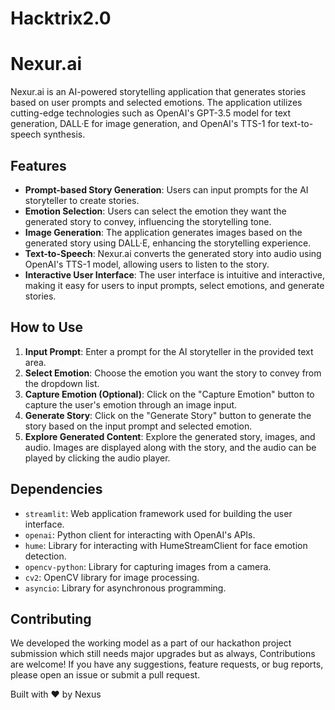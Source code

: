 # Hacktrix2.0
# Nexur.ai

Nexur.ai is an AI-powered storytelling application that generates stories based on user prompts and selected emotions. The application utilizes cutting-edge technologies such as OpenAI's GPT-3.5 model for text generation, DALL·E for image generation, and OpenAI's TTS-1 for text-to-speech synthesis.

## Features

- **Prompt-based Story Generation**: Users can input prompts for the AI storyteller to create stories.
- **Emotion Selection**: Users can select the emotion they want the generated story to convey, influencing the storytelling tone.
- **Image Generation**: The application generates images based on the generated story using DALL·E, enhancing the storytelling experience.
- **Text-to-Speech**: Nexur.ai converts the generated story into audio using OpenAI's TTS-1 model, allowing users to listen to the story.
- **Interactive User Interface**: The user interface is intuitive and interactive, making it easy for users to input prompts, select emotions, and generate stories.

## How to Use

1. **Input Prompt**: Enter a prompt for the AI storyteller in the provided text area.
2. **Select Emotion**: Choose the emotion you want the story to convey from the dropdown list.
3. **Capture Emotion (Optional)**: Click on the "Capture Emotion" button to capture the user's emotion through an image input.
4. **Generate Story**: Click on the "Generate Story" button to generate the story based on the input prompt and selected emotion.
5. **Explore Generated Content**: Explore the generated story, images, and audio. Images are displayed along with the story, and the audio can be played by clicking the audio player.

## Dependencies

- `streamlit`: Web application framework used for building the user interface.
- `openai`: Python client for interacting with OpenAI's APIs.
- `hume`: Library for interacting with HumeStreamClient for face emotion detection.
- `opencv-python`: Library for capturing images from a camera.
- `cv2`: OpenCV library for image processing.
- `asyncio`: Library for asynchronous programming.


## Contributing

We developed the working model as a part of our hackathon project submission which still needs major upgrades but as always, Contributions are welcome! If you have any suggestions, feature requests, or bug reports, please open an issue or submit a pull request.

Built with :heart: by Nexus
